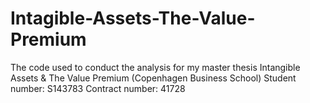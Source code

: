 # Intagible-Assets-The-Value-Premium
The code used to conduct the analysis for my master thesis Intangible Assets &amp; The Value Premium (Copenhagen Business School) Student number: S143783 Contract number: 41728
